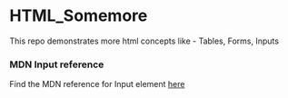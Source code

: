# HTML_Somemore
This repo demonstrates more html concepts like -  Tables, Forms, Inputs

### MDN Input reference
Find the MDN reference for Input element [here](https://developer.mozilla.org/en-US/docs/Web/HTML/Element/input)
